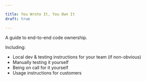 ```yaml
---

title: You Wrote It, You Own It
draft: true

---
```


A guide to end-to-end code ownership.

Including:
- Local dev & testing instructions for your team (if non-obvious)
- Manually testing it yourself
- Being on call for it yourself
- Usage instructions for customers
<!--stackedit_data:
eyJoaXN0b3J5IjpbLTE3NjE4MDc4NTldfQ==
-->